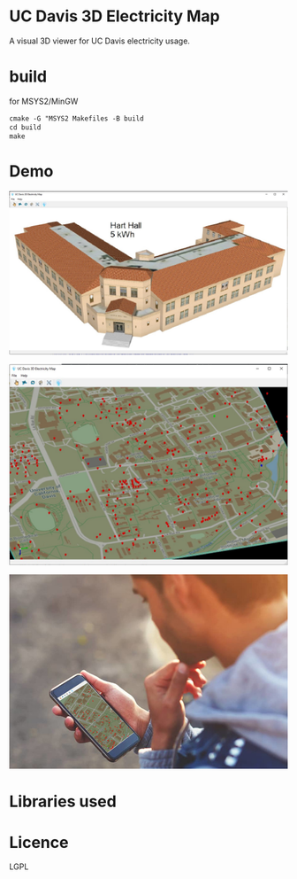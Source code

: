 # UC Davis 3D Electricity Map
A visual 3D viewer for UC Davis electricity usage.

# build

for MSYS2/MinGW
```shell
cmake -G "MSYS2 Makefiles -B build
cd build
make
```



# Demo
![demo_photo-1](https://github.com/bradosia/ucdavis-3D-analyzer/blob/master/share/screen-shot-hart-hall.jpg?raw=true)

![demo_photo-2](https://github.com/bradosia/ucdavis-3D-analyzer/blob/master/share/screen-shot-main.jpg?raw=true)

![demo_photo-3](https://github.com/bradosia/ucdavis-3D-analyzer/blob/master/share/screen-shot-phone-app.jpg?raw=true)

# Libraries used

# Licence 
LGPL


